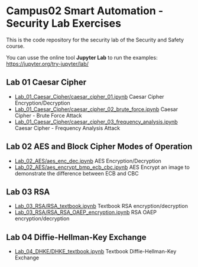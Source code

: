 # Campus02 Smart Automation - Security Lab Exercises
This is the code repository for the security lab of the Security and Safety course.

You can usse the online tool **Jupyter Lab** to run the examples: https://jupyter.org/try-jupyter/lab/

## Lab 01 Caesar Cipher
* [Lab_01_Caesar_Cipher/caesar_cipher_01.ipynb](Lab_01_Caesar_Cipher/caesar_cipher_01.ipynb)  Caesar Cipher Encryption/Decryption
* [Lab_01_Caesar_Cipher/caesar_cipher_02_brute_force.ipynb](Lab_01_Caesar_Cipher/caesar_cipher_02_brute_force.ipynb)  Caesar Cipher - Brute Force Attack
* [Lab_01_Caesar_Cipher/caesar_cipher_03_frequency_analysis.ipynb](Lab_01_Caesar_Cipher/caesar_cipher_03_frequency_analysis.ipynb)  Caesar Cipher - Frequency Analysis Attack

## Lab 02 AES and Block Cipher Modes of Operation
* [Lab_02_AES/aes_enc_dec.ipynb](Lab_02_AES/aes_enc_dec.ipynb)  AES Encryption/Decryption
* [Lab_02_AES/aes_encrypt_bmp_ecb_cbc.ipynb](Lab_02_AES/aes_encrypt_bmp_ecb_cbc.ipynb)  AES Encrypt an image to demonstrate the difference between ECB and CBC

## Lab 03 RSA
* [Lab_03_RSA/RSA_textbook.ipynb](Lab_03_RSA/RSA_textbook.ipynb)  Textbook RSA encryption/decryption
* [Lab_03_RSA/RSA_RSA_OAEP_encryption.ipynb](Lab_03_RSA/RSA_RSA_OAEP_encryption.ipynb) RSA OAEP encryption/decryption

## Lab 04 Diffie-Hellman-Key Exchange
* [Lab_04_DHKE/DHKE_textbook.ipynb](Lab_04_DHKE/DHKE_textbook.ipynb)  Textbook Diffie-Hellman-Key Exchange

